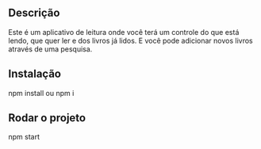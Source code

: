 ## Descrição
Este é um aplicativo de leitura onde você terá um controle do que está lendo, que quer ler e dos livros já lidos. E você pode adicionar novos livros através de uma pesquisa.

## Instalação
npm install ou npm i

## Rodar o projeto
npm start


